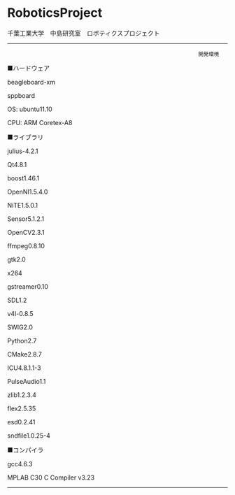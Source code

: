 RoboticsProject
==========

千葉工業大学　中島研究室　ロボティクスプロジェクト

--------------------------------------------------
                                                                 開発環境

■ハードウェア

beagleboard-xm

sppboard

OS: ubuntu11.10

CPU: ARM Coretex-A8

■ライブラリ

julius-4.2.1

Qt4.8.1

boost1.46.1

OpenNI1.5.4.0

NiTE1.5.0.1

Sensor5.1.2.1

OpenCV2.3.1

ffmpeg0.8.10

gtk2.0

x264

gstreamer0.10

SDL1.2

v4l-0.8.5

SWIG2.0

Python2.7

CMake2.8.7

ICU4.8.1.1-3

PulseAudio1.1

zlib1.2.3.4

flex2.5.35

esd0.2.41

sndfile1.0.25-4

■コンパイラ

gcc4.6.3

MPLAB C30 C Compiler v3.23

---------------------------------------------------
